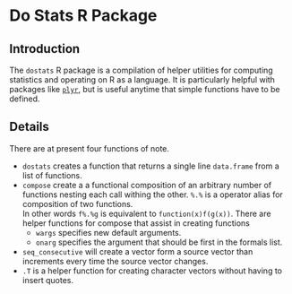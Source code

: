 # Do Stats R Package #
## Introduction ##
The `dostats` R package is a compilation of helper utilities for computing statistics and operating
on R as a language.  It is particularly helpful with packages like 
[`plyr`](https://cran.r-project.org/package=plyr), but is useful anytime that simple functions have to
be defined.

## Details ##
There are at present four functions of note.

  * `dostats` creates a function that returns a single line `data.frame` from a list of functions.
  * `compose` create a a functional composition of an arbitrary number of functions nesting each 
     call withing the other.  `%.%` is a operator alias for composition of two functions.  
     In other words `f%.%g` is equivalent to `function(x)f(g(x))`.  There are helper functions for compose that assist in creating functions
     - `wargs` specifies new default arguments.
     - `onarg` specifies the argument that should be first in the formals list.
  * `seq_consecutive` will create a vector form a source vector than increments every time the source vector changes.
  * `.T` is a helper function for creating character vectors without having to insert quotes.
